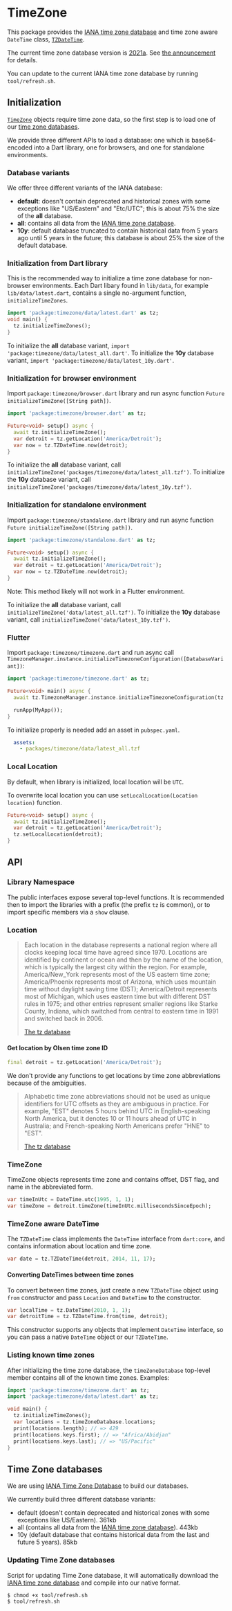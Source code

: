# TimeZone

This package provides the [IANA time zone database] and time zone aware
`DateTime` class, [`TZDateTime`].

The current time zone database version is [2021a]. See [the announcement] for
details.

You can update to the current IANA time zone database by running
`tool/refresh.sh`.


## Initialization

[`TimeZone`] objects require time zone data, so the first step is to load
one of our [time zone databases](#databases).

We provide three different APIs to load a database: one which is base64-encoded
into a Dart library, one for browsers, and one for standalone environments.

### Database variants

We offer three different variants of the IANA database:

- **default**: doesn't contain deprecated and historical zones with some
  exceptions like "US/Eastern" and "Etc/UTC"; this is about 75% the size of the
  **all** database.
- **all**: contains all data from the [IANA time zone database].
- **10y**: default database truncated to contain historical data from 5 years 
  ago until 5 years in the future; this database is about 25% the size of the
  default database.

### Initialization from Dart library

This is the recommended way to initialize a time zone database for non-browser
environments. Each Dart libary found in `lib/data`, for example
`lib/data/latest.dart`, contains a single no-argument function,
`initializeTimeZones`.

```dart
import 'package:timezone/data/latest.dart' as tz;
void main() {
  tz.initializeTimeZones();
}
```

To initialize the **all** database variant, `import
'package:timezone/data/latest_all.dart'`. To initialize the **10y**
database variant, `import 'package:timezone/data/latest_10y.dart'`.

### Initialization for browser environment

Import `package:timezone/browser.dart` library and run async function
`Future initializeTimeZone([String path])`.

```dart
import 'package:timezone/browser.dart' as tz;

Future<void> setup() async {
  await tz.initializeTimeZone();
  var detroit = tz.getLocation('America/Detroit');
  var now = tz.TZDateTime.now(detroit);
}
```

To initialize the **all** database variant, call
`initializeTimeZone('packages/timezone/data/latest_all.tzf')`. To initialize
the **10y** database variant, call
`initializeTimeZone('packages/timezone/data/latest_10y.tzf')`.

### Initialization for standalone environment

Import `package:timezone/standalone.dart` library and run async function
`Future initializeTimeZone([String path])`.

```dart
import 'package:timezone/standalone.dart' as tz;

Future<void> setup() async {
  await tz.initializeTimeZone();
  var detroit = tz.getLocation('America/Detroit');
  var now = tz.TZDateTime.now(detroit);
}
```

Note: This method likely will not work in a Flutter environment.

To initialize the **all** database variant, call
`initializeTimeZone('data/latest_all.tzf')`. To initialize the **10y**
database variant, call `initializeTimeZone('data/latest_10y.tzf')`.

### Flutter

Import `package:timezone/timezone.dart` and run async call `TimezoneManager.instance.initializeTimezoneConfiguration([DatabaseVariant])`:

```dart
import 'package:timezone/timezone.dart' as tz;

Future<void> main() async {
  await tz.TimezoneManager.instance.initializeTimezoneConfiguration(tz.DatabaseVariant.latestAll);

  runApp(MyApp());
}
```

To initialize properly is needed add an asset in `pubspec.yaml`.

```yaml
  assets:
    - packages/timezone/data/latest_all.tzf
```

### Local Location

By default, when library is initialized, local location will be `UTC`.

To overwrite local location you can use `setLocalLocation(Location
location)` function.

```dart
Future<void> setup() async {
  await tz.initializeTimeZone();
  var detroit = tz.getLocation('America/Detroit');
  tz.setLocalLocation(detroit);
}
```

## API

### Library Namespace

The public interfaces expose several top-level functions. It is recommended
then to import the libraries with a prefix (the prefix `tz` is common), or to
import specific members via a `show` clause.

### Location

> Each location in the database represents a national region where all
> clocks keeping local time have agreed since 1970. Locations are
> identified by continent or ocean and then by the name of the
> location, which is typically the largest city within the region. For
> example, America/New_York represents most of the US eastern time
> zone; America/Phoenix represents most of Arizona, which uses
> mountain time without daylight saving time (DST); America/Detroit
> represents most of Michigan, which uses eastern time but with
> different DST rules in 1975; and other entries represent smaller
> regions like Starke County, Indiana, which switched from central to
> eastern time in 1991 and switched back in 2006.
>
> [The tz database](https://www.iana.org/time-zones)

#### Get location by Olsen time zone ID

```dart
final detroit = tz.getLocation('America/Detroit');
```

We don't provide any functions to get locations by time zone abbreviations
because of the ambiguities.

> Alphabetic time zone abbreviations should not be used as unique identifiers
> for UTC offsets as they are ambiguous in practice. For example, "EST" denotes
> 5 hours behind UTC in English-speaking North America, but it denotes 10 or 11
> hours ahead of UTC in Australia; and French-speaking North Americans prefer
> "HNE" to "EST".
>
> [The tz database](https://www.iana.org/time-zones)

### TimeZone

TimeZone objects represents time zone and contains offset, DST flag, and name
in the abbreviated form.

```dart
var timeInUtc = DateTime.utc(1995, 1, 1);
var timeZone = detroit.timeZone(timeInUtc.millisecondsSinceEpoch);
```

### TimeZone aware DateTime

The `TZDateTime` class implements the `DateTime` interface from `dart:core`,
and contains information about location and time zone.

```dart
var date = tz.TZDateTime(detroit, 2014, 11, 17);
```

#### Converting DateTimes between time zones

To convert between time zones, just create a new `TZDateTime` object using
`from` constructor and pass `Location` and `DateTime` to the constructor.

```dart
var localTime = tz.DateTime(2010, 1, 1);
var detroitTime = tz.TZDateTime.from(time, detroit);
```

This constructor supports any objects that implement `DateTime` interface, so
you can pass a native `DateTime` object or our `TZDateTime`.

### Listing known time zones

After initializing the time zone database, the `timeZoneDatabase` top-level
member contains all of the known time zones. Examples:

```dart
import 'package:timezone/timezone.dart' as tz;
import 'package:timezone/data/latest.dart' as tz;

void main() {
  tz.initializeTimeZones();
  var locations = tz.timeZoneDatabase.locations;
  print(locations.length); // => 429
  print(locations.keys.first); // => "Africa/Abidjan"
  print(locations.keys.last); // => "US/Pacific"
}
```

## <a name="databases"></a> Time Zone databases

We are using [IANA Time Zone Database](http://www.iana.org/time-zones)
to build our databases.

We currently build three different database variants:

- default (doesn't contain deprecated and historical zones with some exceptions
  like US/Eastern). 361kb
- all (contains all data from the [IANA time zone database]). 443kb
- 10y (default database that contains historical data from the last and future 5
  years). 85kb

### Updating Time Zone databases

Script for updating Time Zone database, it will automatically download the
[IANA time zone database] and compile into our native format.

```sh
$ chmod +x tool/refresh.sh
$ tool/refresh.sh
```

[2021a]: http://www.iana.org/time-zones/repository/releases/tzcode2021a.tar.gz
[IANA time zone database]: https://www.iana.org/time-zones
[`TZDateTime`]: https://pub.dartlang.org/documentation/timezone/latest/timezone.standalone/TZDateTime-class.html
[`TimeZone`]: https://pub.dartlang.org/documentation/timezone/latest/timezone.standalone/TimeZone-class.html
[the announcement]: https://mm.icann.org/pipermail/tz-announce/2021-January/000065.html
